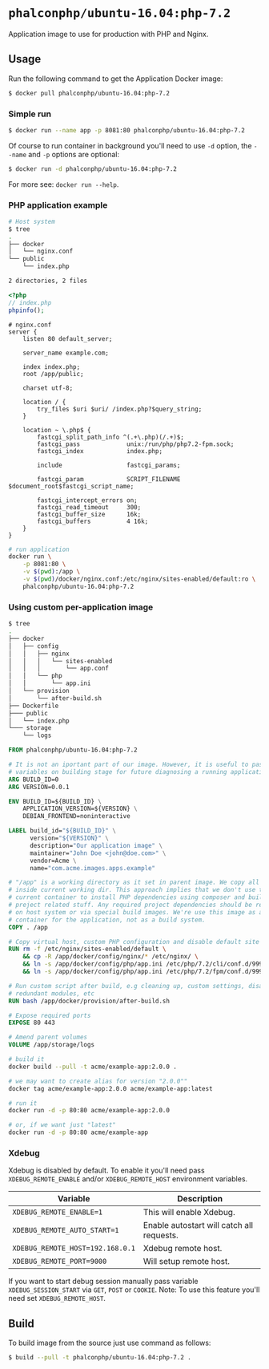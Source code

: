 # `phalconphp/ubuntu-16.04:php-7.2`

Application image to use for production with PHP and Nginx.

## Usage

Run the following command to get the Application Docker image:

``` sh
$ docker pull phalconphp/ubuntu-16.04:php-7.2
```

### Simple run

``` sh
$ docker run --name app -p 8081:80 phalconphp/ubuntu-16.04:php-7.2
```

Of course to run container in background you'll need to use `-d` option,
the `--name` and `-p` options are optional:

``` sh
$ docker run -d phalconphp/ubuntu-16.04:php-7.2
```

For more see: `docker run --help`.

### PHP application example

``` sh
# Host system
$ tree
.
├── docker
│   └── nginx.conf
└── public
    └── index.php

2 directories, 2 files
```

``` php
<?php
// index.php
phpinfo();
```

``` nginx
# nginx.conf
server {
    listen 80 default_server;

    server_name example.com;

    index index.php;
    root /app/public;

    charset utf-8;

    location / {
        try_files $uri $uri/ /index.php?$query_string;
    }

    location ~ \.php$ {
        fastcgi_split_path_info ^(.+\.php)(/.+)$;
        fastcgi_pass             unix:/run/php/php7.2-fpm.sock;
        fastcgi_index            index.php;

        include                  fastcgi_params;

        fastcgi_param            SCRIPT_FILENAME $document_root$fastcgi_script_name;

        fastcgi_intercept_errors on;
        fastcgi_read_timeout     300;
        fastcgi_buffer_size      16k;
        fastcgi_buffers          4 16k;
    }
}
```

``` sh
# run application
docker run \
    -p 8081:80 \
    -v $(pwd):/app \
    -v $(pwd)/docker/nginx.conf:/etc/nginx/sites-enabled/default:ro \
    phalconphp/ubuntu-16.04:php-7.2
```

### Using custom per-application image

``` sh
$ tree
.
├── docker
│   ├── config
│   │   ├── nginx
│   │   │   └── sites-enabled
│   │   │       └── app.conf
│   │   └── php
│   │       └── app.ini
│   └── provision
│       └── after-build.sh
├── Dockerfile
├─── public
│   └── index.php
└─── storage
    └── logs
```

``` dockerfile
FROM phalconphp/ubuntu-16.04:php-7.2

# It is not an iportant part of our image. However, it is useful to pass these
# variables on building stage for future diagnosing a running application
ARG BUILD_ID=0
ARG VERSION=0.0.1

ENV BUILD_ID=${BUILD_ID} \
    APPLICATION_VERSION=${VERSION} \
    DEBIAN_FRONTEND=noninteractive

LABEL build_id="${BUILD_ID}" \
      version="${VERSION}" \
      description="Our application image" \
      maintainer="John Doe <john@doe.com>" \
      vendor=Acme \
      name="com.acme.images.apps.example"

# "/app" is a working directory as it set in parent image. We copy all files
# inside current working dir. This approach implies that we don't use the
# current container to install PHP dependencies using composer and build any
# preject related stuff. Any required project dependencies should be received
# on host system or via special build images. We're use this image as a real
# container for the application, not as a build system.
COPY . /app

# Copy virtual host, custom PHP configuration and disable default site
RUN rm -f /etc/nginx/sites-enabled/default \
    && cp -R /app/docker/config/nginx/* /etc/nginx/ \
    && ln -s /app/docker/config/php/app.ini /etc/php/7.2/cli/conf.d/999-app.ini \
    && ln -s /app/docker/config/php/app.ini /etc/php/7.2/fpm/conf.d/999-app.ini

# Run custom script after build, e.g cleaning up, custom settings, disabling
# redundant modules, etc
RUN bash /app/docker/provision/after-build.sh

# Expose required ports
EXPOSE 80 443

# Amend parent volumes
VOLUME /app/storage/logs
```

``` sh
# build it
docker build --pull -t acme/example-app:2.0.0 .

# we may want to create alias for version "2.0.0""
docker tag acme/example-app:2.0.0 acme/example-app:latest
```

``` sh
# run it
docker run -d -p 80:80 acme/example-app:2.0.0

# or, if we want just "latest"
docker run -d -p 80:80 acme/example-app
```

### Xdebug

Xdebug is disabled by default. To enable it you'll need pass
`XDEBUG_REMOTE_ENABLE` and/or `XDEBUG_REMOTE_HOST` environment variables.

| Variable                         | Description                               |
| -------------------------------- | ----------------------------------------- |
| `XDEBUG_REMOTE_ENABLE=1`         | This will enable Xdebug.                  |
| `XDEBUG_REMOTE_AUTO_START=1`     | Enable autostart will catch all requests. |
| `XDEBUG_REMOTE_HOST=192.168.0.1` | Xdebug remote host.                       |
| `XDEBUG_REMOTE_PORT=9000`        | Will setup remote host.                   |

If you want to start debug session manually pass variable `XDEBUG_SESSION_START`
via `GET`, `POST` or `COOKIE`. Note: To use this feature you'll need set
`XDEBUG_REMOTE_HOST`.

## Build

To build image from the source just use command as follows:

``` sh
$ build --pull -t phalconphp/ubuntu-16.04:php-7.2 .
```
